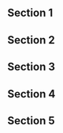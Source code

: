 <script>
  document.title = "Overrides - AWS";
</script>
## Section 1


## Section 2


## Section 3


## Section 4


## Section 5
